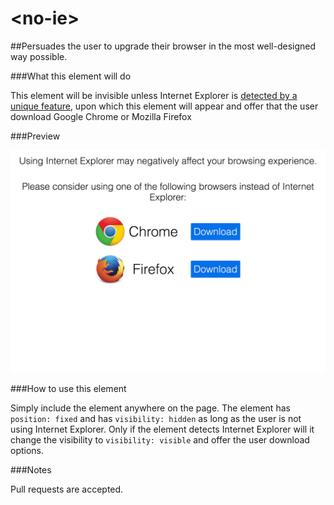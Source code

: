# \<no-ie\>

##Persuades the user to upgrade their browser in the most well-designed way possible.

###What this element will do

This element will be invisible unless Internet Explorer is [detected by a unique feature](http://stackoverflow.com/questions/9847580/how-to-detect-safari-chrome-ie-firefox-and-opera-browser#answer-9851769), upon which this element will appear and offer that the user download Google Chrome or Mozilla Firefox

###Preview

![Preview](screenshots/1.png)

###How to use this element

Simply include the element anywhere on the page.  The element has `position: fixed` and has `visibility: hidden` as long as the user is not using Internet Explorer.  Only if the element detects Internet Explorer will it change the visibility to `visibility: visible` and offer the user download options.

###Notes

Pull requests are accepted.
